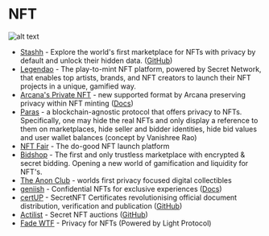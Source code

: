 # NFT
![alt text](https://github.com/Msiusko/web3privacy/blob/main/static-assets/NFT.png?raw=true)
- [Stashh](https://stashh.io) - Explore the world's first marketplace for NFTs with privacy by default and unlock their hidden data. ([GitHub](https://github.com/stashh-labs))
- [Legendao](https://legendao.io) - The play-to-mint NFT platform, powered by Secret Network, that enables top artists, brands, and NFT creators to launch their NFT projects in a unique, gamified way.
- [Arcana's Private NFT](https://arcana.network/blog/launching-private-nfts-on-arcana/) - new supported format by Arcana preserving privacy within NFT minting ([Docs](https://docs.beta.arcana.network/docs/conceptpvtnft/)) 
- [Paras](https://eprint.iacr.org/2022/976.pdf) - a blockchain-agnostic protocol that offers privacy to NFTs. Specifically, one may hide the real NFTs and only display a reference to them on marketplaces, hide seller and bidder identities, hide bid values and user wallet balances (concept by Vanishree Rao)
- [NFT Fair](https://www.nftfair.app) - The do-good NFT launch platform
- [Bidshop](https://www.bidshop.io) - The first and only trustless marketplace with encrypted & secret bidding. Opening a new world of gamification and liquidity for NFT's.
- [The Anon Club](https://theanonclub.com) - worlds first privacy focused digital collectibles
- [geniish](https://www.geniish.io) - Confidential NFTs for exclusive experiences ([Docs](https://github.com/geniish-protocol/docs))
- [certUP](https://certup.net) - SecretNFT Certificates revolutionising official document distribution, verification and publication ([GitHub](https://github.com/CertUP))
- [Actilist](https://test.actilist.io) - Secret NFT auctions ([GitHub](https://github.com/actilabs))
- [Fade WTF](http://mint.fade.wtf) - Privacy for NFTs (Powered by Light Protocol)
